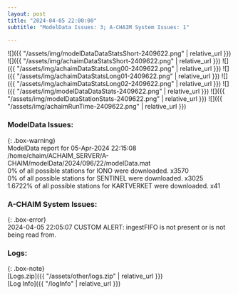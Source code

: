 ```yaml
---
layout: post
title: "2024-04-05 22:00:00"
subtitle: "ModelData Issues: 3; A-CHAIM System Issues: 1"

---
```


![]({{ "/assets/img/modelDataDataStatsShort-2409622.png" | relative_url }})
![]({{ "/assets/img/achaimDataStatsShort-2409622.png" | relative_url }})
![]({{ "/assets/img/achaimDataStatsLong00-2409622.png" | relative_url }})
![]({{ "/assets/img/achaimDataStatsLong01-2409622.png" | relative_url }})
![]({{ "/assets/img/achaimDataStatsLong02-2409622.png" | relative_url }})
![]({{ "/assets/img/modelDataDataStats-2409622.png" | relative_url }})
![]({{ "/assets/img/modelDataStationStats-2409622.png" | relative_url }})
![]({{ "/assets/img/achaimRunTime-2409622.png" | relative_url }})


### ModelData Issues:  
  
{: .box-warning}  
 ModelData report for 05-Apr-2024 22:15:08   
 /home/chaim/ACHAIM_SERVER/A-CHAIM/modelData/2024/096/22/modelData.mat   
 0% of all possible stations for IONO were downloaded. x3570   
 0% of all possible stations for SENTINEL were downloaded. x3025   
 1.6722% of all possible stations for KARTVERKET were downloaded. x41   
  
### A-CHAIM System Issues:  
  
{: .box-error}  
2024-04-05 22:05:07 CUSTOM ALERT: ingestFIFO is not present or is not being read from.  

### Logs:  
  
{: .box-note}  
[Logs.zip]({{ "/assets/other/logs.zip" | relative_url }})  
[Log Info]({{ "/logInfo" | relative_url }})  
